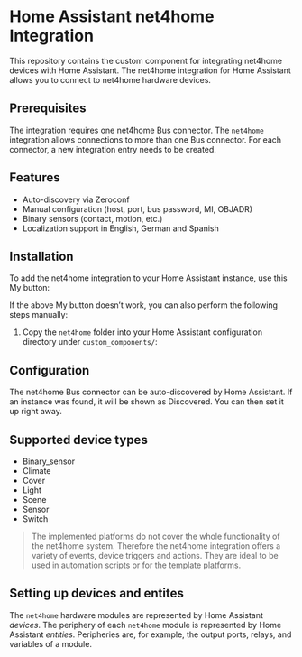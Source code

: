 
# Home Assistant net4home Integration

This repository contains the custom component for integrating net4home devices with Home Assistant.
The net4home integration for Home Assistant allows you to connect to net4home hardware devices.

## Prerequisites 

The integration requires one net4home Bus connector.
The `net4home` integration allows connections to more than one Bus connector. For each connector, a new integration entry needs to be created.

## Features

- Auto-discovery via Zeroconf
- Manual configuration (host, port, bus password, MI, OBJADR)
- Binary sensors (contact, motion, etc.)
- Localization support in English, German and Spanish

## Installation

To add the net4home integration to your Home Assistant instance, use this My button:

If the above My button doesn’t work, you can also perform the following steps manually:
1. Copy the `net4home` folder into your Home Assistant configuration directory under `custom_components/`:

## Configuration

The net4home Bus connector can be auto-discovered by Home Assistant. If an instance was found, it will be shown as Discovered. You can then set it up right away.

## Supported device types 

- Binary_sensor
- Climate
- Cover
- Light
- Scene
- Sensor
- Switch

> The implemented platforms do not cover the whole functionality of
> the net4home system.  Therefore the net4home integration offers a
> variety of events, device triggers and actions.  They are ideal to be
> used in automation scripts or for the template platforms.

## Setting up devices and entites

The `net4home` hardware modules are represented by Home Assistant _devices_. The periphery of each `net4home` module is represented by Home Assistant _entities_. Peripheries are, for example, the output ports, relays, and variables of a module. 